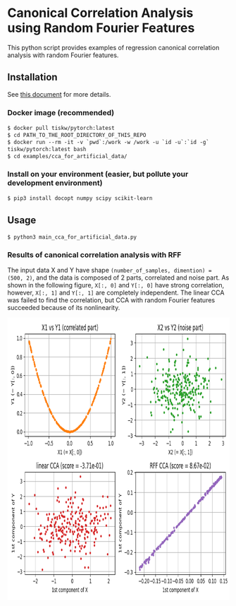 # Canonical Correlation Analysis using Random Fourier Features

This python script provides examples of regression canonical correlation analysis with random Fourier features.


## Installation

See [this document](../../SETUP.md) for more details.

### Docker image (recommended)

```console
$ docker pull tiskw/pytorch:latest
$ cd PATH_TO_THE_ROOT_DIRECTORY_OF_THIS_REPO
$ docker run --rm -it -v `pwd`:/work -w /work -u `id -u`:`id -g` tiskw/pytorch:latest bash
$ cd examples/cca_for_artificial_data/
```

### Install on your environment (easier, but pollute your development environment)

```console
$ pip3 install docopt numpy scipy scikit-learn
```


## Usage

```console
$ python3 main_cca_for_artificial_data.py
```

### Results of canonical correlation analysis with RFF

The input data X and Y have shape `(number_of_samples, dimention) = (500, 2)`,
and the data is composed of 2 parts, correlated and noise part.
As shown in the following figure, `X[:, 0]` and `Y[:, 0]` have strong correlation,
however, `X[:, 1]` and `Y[:, 1]` are completely independent.
The linear CCA was failed to find the correlation, but CCA with random Fourier features succeeded because of its nonlinearity.

<div align="center">
  <img src="./figure_cca_for_artificial_data.png" width="840" height="640" alt="CCA results for artificial dataset" />
</div>
